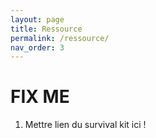 ```yaml
---
layout: page
title: Ressource
permalink: /ressource/
nav_order: 3
---
```

# **FIX ME**

1. Mettre lien du survival kit ici !
